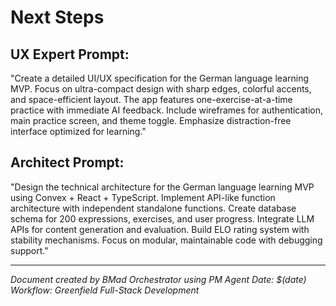 # Next Steps

## UX Expert Prompt:
"Create a detailed UI/UX specification for the German language learning MVP. Focus on ultra-compact design with sharp edges, colorful accents, and space-efficient layout. The app features one-exercise-at-a-time practice with immediate AI feedback. Include wireframes for authentication, main practice screen, and theme toggle. Emphasize distraction-free interface optimized for learning."

## Architect Prompt:
"Design the technical architecture for the German language learning MVP using Convex + React + TypeScript. Implement API-like function architecture with independent standalone functions. Create database schema for 200 expressions, exercises, and user progress. Integrate LLM APIs for content generation and evaluation. Build ELO rating system with stability mechanisms. Focus on modular, maintainable code with debugging support."

---

*Document created by BMad Orchestrator using PM Agent*
*Date: $(date)*
*Workflow: Greenfield Full-Stack Development* 